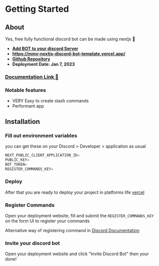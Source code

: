 
# Getting Started

## About

Yes, free fully functional discord bot can be made using nextjs 🤯

- [**Add BOT to your discord Server**](https://discord.com/api/oauth2/authorize?client_id=1060978886378266736&permissions=277025445888&scope=bot%20applications.commands)
- **https://mmv-nextjs-discord-bot-template.vercel.app/**
- **[Github Repository](https://github.com/mmvergara/mmv-nextjs-discord-bot-template)**
- **Deployment Date: Jan 7, 2023**

### [Documentation Link 📃](https://mmv-docs.vercel.app/docs/nextjs-discord-bot-template/getting-started)

### Notable features

- VERY Easy to create slash commands
- Performant app

## Installation

### Fill out environment variables

you can get these on your Discord > Developer > application as usual

```js
NEXT_PUBLIC_CLIENT_APPLICATION_ID=
PUBLIC_KEY=
BOT_TOKEN=
REGISTER_COMMANDS_KEY=
```

### Deploy

After that you are ready to deploy your project in platforms life [vercel](https://vercel.com/)

### Register Commands

Open your deployment website, fill and submit the `REGISTER_COMMANDS_KEY` on the form UI to register your commands

Alternative way of registering command in
[Discord Documentation](https://discord.com/developers/docs/interactions/application-commands#endpoints)

### Invite your discord bot

Open your deployment website and click "Invite Discord Bot" then your done!
